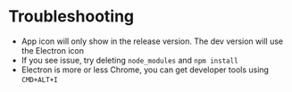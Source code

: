 # Troubleshooting

* App icon will only show in the release version. The dev version will use the Electron icon
* If you see issue, try deleting `node_modules` and `npm install`
* Electron is more or less Chrome, you can get developer tools using `CMD+ALT+I`
